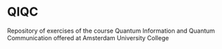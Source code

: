 # QIQC
Repository of exercises of the course Quantum Information and Quantum Communication offered at Amsterdam University College
